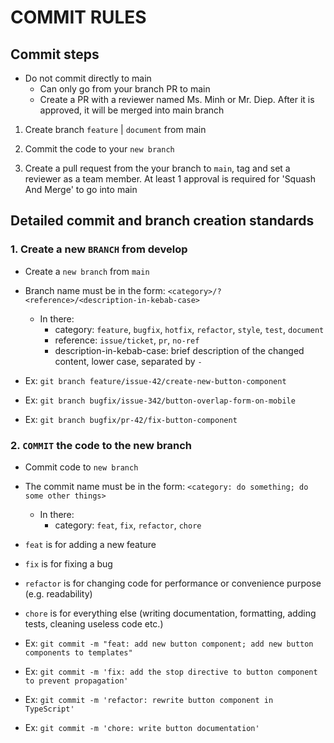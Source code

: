 # COMMIT RULES

## Commit steps

- Do not commit directly to main
  - Can only go from your branch PR to main
  - Create a PR with a reviewer named Ms. Minh or Mr. Diep. After it is approved, it will be merged into main branch

1. Create branch `feature` | `document` from main

2. Commit the code to your `new branch`

3. Create a pull request from the your branch to `main`, tag and set a reviewer as a team member. At least 1 approval is required for 'Squash And Merge' to go into main

## Detailed commit and branch creation standards

### 1. Create a new `BRANCH` from develop

- Create a `new branch` from `main`

- Branch name must be in the form: `<category>/?<reference>/<description-in-kebab-case>`
  
  - In there:
    - category: `feature`, `bugfix`, `hotfix`, `refactor`, `style`, `test`, `document`
    - reference: `issue/ticket`, `pr`, `no-ref`
    - description-in-kebab-case: brief description of the changed content, lower case, separated by `-`

- Ex: `git branch feature/issue-42/create-new-button-component`
- Ex: `git branch bugfix/issue-342/button-overlap-form-on-mobile`
- Ex: `git branch bugfix/pr-42/fix-button-component`

### 2. `COMMIT` the code to the new branch

- Commit code to `new branch`

- The commit name must be in the form: `<category: do something; do some other things>`

  - In there:
    - category: `feat`, `fix`, `refactor`, `chore`

- `feat` is for adding a new feature
- `fix` is for fixing a bug
- `refactor` is for changing code for performance or convenience purpose (e.g. readability)
- `chore` is for everything else (writing documentation, formatting, adding tests, cleaning useless code etc.)

- Ex: `git commit -m "feat: add new button component; add new button components to templates"`
- Ex: `git commit -m 'fix: add the stop directive to button component to prevent propagation'`
- Ex: `git commit -m 'refactor: rewrite button component in TypeScript'`
- Ex: `git commit -m 'chore: write button documentation'`
